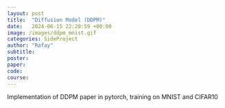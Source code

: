 ```yaml
---
layout: post
title:  "Diffusion Model (DDPM)"
date:   2024-06-15 22:20:59 +00:00
image: /images/ddpm_mnist.gif
categories: SideProject
author: "Rafay"
subtitle:
poster: 
paper:
code:
course:
---
```

Implementation of DDPM paper in pytorch, training on MNIST and CIFAR10